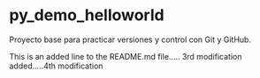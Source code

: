 # py_demo_helloworld
Proyecto base para practicar versiones y control con Git y GitHub.

This is an added line to the README.md file.....
3rd modification added.....4th modification
